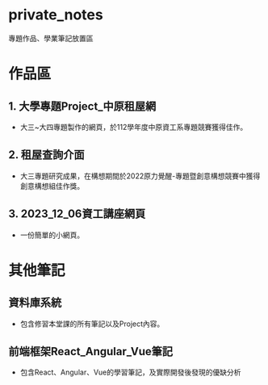 # private_notes
專題作品、學業筆記放置區

# 作品區
## 1. 大學專題Project_中原租屋網
- 大三~大四專題製作的網頁，於112學年度中原資工系專題競賽獲得佳作。
## 2. 租屋查詢介面
- 大三專題研究成果，在構想期間於2022原力覺醒-專題暨創意構想競賽中獲得創意構想組佳作獎。
## 3. 2023_12_06資工講座網頁
- 一份簡單的小網頁。
# 其他筆記
## 資料庫系統
- 包含修習本堂課的所有筆記以及Project內容。
## 前端框架React_Angular_Vue筆記
- 包含React、Angular、Vue的學習筆記，及實際開發後發現的優缺分析
